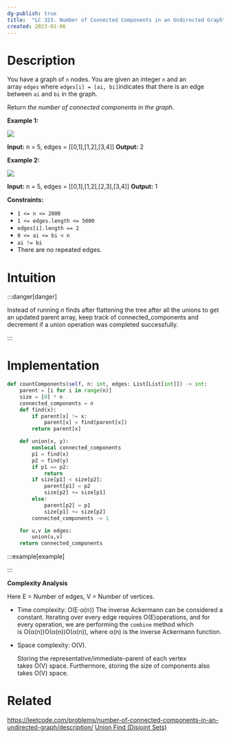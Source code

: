 ```yaml
---
dg-publish: true
title:  "LC 323. Number of Connected Components in an Undirected Graph"
created: 2023-01-06
---
```



# Description
You have a graph of `n` nodes. You are given an integer `n` and an array `edges` where `edges[i] = [ai, bi]`indicates that there is an edge between `ai` and `bi` in the graph.

Return _the number of connected components in the graph_.

**Example 1:**

![](https://assets.leetcode.com/uploads/2021/03/14/conn1-graph.jpg)

**Input:** n = 5, edges = [[0,1],[1,2],[3,4]]
**Output:** 2

**Example 2:**

![](https://assets.leetcode.com/uploads/2021/03/14/conn2-graph.jpg)

**Input:** n = 5, edges = [[0,1],[1,2],[2,3],[3,4]]
**Output:** 1

**Constraints:**

-   `1 <= n <= 2000`
-   `1 <= edges.length <= 5000`
-   `edges[i].length == 2`
-   `0 <= ai <= bi < n`
-   `ai != bi`
-   There are no repeated edges.

# Intuition

:::danger[danger] 

Instead of running $n$ finds after flattening the tree after all the unions to get an updated parent array, keep track of connected_components and decrement if a union operation was completed successfully.

:::

# Implementation
```python
def countComponents(self, n: int, edges: List[List[int]]) -> int:
	parent = [i for i in range(n)]
	size = [0] * n
	connected_components = n
	def find(x):
		if parent[x] != x:
			parent[x] = find(parent[x])
		return parent[x]

	def union(x, y):
		nonlocal connected_components
		p1 = find(x)
		p2 = find(y)
		if p1 == p2:
			return
		if size[p1] < size[p2]:
			parent[p1] = p2
			size[p2] += size[p1]
		else:
			parent[p2] = p1
			size[p1] += size[p2]
		connected_components -= 1

	for u,v in edges:
		union(u,v)   
	return connected_components
```

:::example[example] 


:::

**Complexity Analysis**

Here E = Number of edges, V = Number of vertices.

-  Time complexity: O(E⋅α(n))
    The inverse Ackermann can be considered a constant.
    Iterating over every edge requires O(E)operations, and for every operation, we are performing the `combine` method which is O(α(n))O(α(n))O(α(n)), where α(n) is the inverse Ackermann function.
    
-   Space complexity: O(V).
    
    Storing the representative/immediate-parent of each vertex takes O(V) space. Furthermore, storing the size of components also takes O(V) space.
# Related
https://leetcode.com/problems/number-of-connected-components-in-an-undirected-graph/description/
[Union Find (Disjoint Sets)](</docs/Algorithms/Graphs/Union Find (Disjoint Sets).md>)
